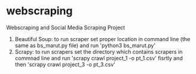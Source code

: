 # webscraping
Webscraping and Social Media Scraping Project

1. Beautiful Soup: to run scraper set proper location in command line (the same as bs_marut.py file) and run 'python3 bs_marut.py'
2. Scrapy: to run scrapers set the directory which contains scrapers in commnad line and run 'scrapy crawl project_1 -o pt_1.csv' fisrtly and then 'scrapy crawl project_3 -o pt_3.csv'
